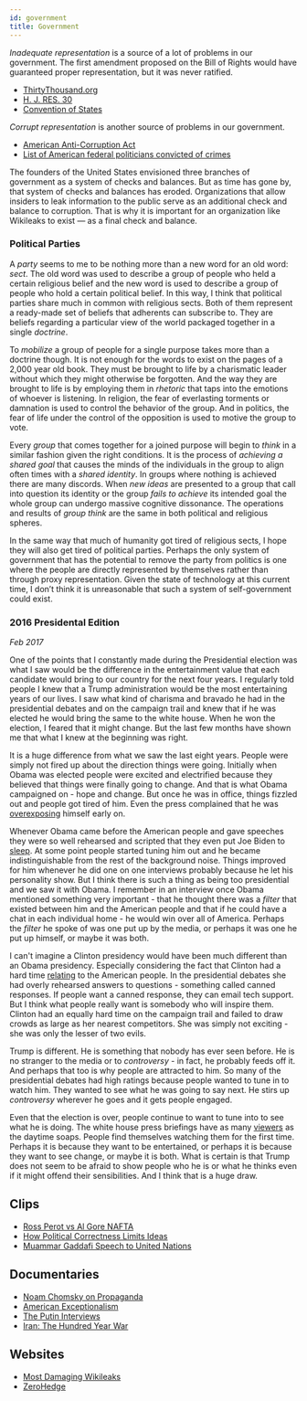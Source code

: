 ```yaml
---
id: government
title: Government
---
```

<link href="index.css" rel="stylesheet"></link>

*Inadequate representation* is a source of a lot of problems in our government. The first amendment proposed on the Bill of Rights would have guaranteed proper representation, but it was never ratified.

-   [ThirtyThousand.org](http://www.thirty-thousand.org/)
-   [H. J. RES. 30](https://www.congress.gov/bill/115th-congress/house-joint-resolution/30)
-   [Convention of States](https://conventionofstates.com/cos-simulation)

*Corrupt representation* is another source of problems in our government.

-   [American Anti-Corruption Act](http://anticorruptionact.org/)
-   [List of American federal politicians convicted of crimes](http://en.wikipedia.org/wiki/List_of_American_federal_politicans_convicted_of_crimes)

The founders of the United States envisioned three branches of government as a system of checks and balances. But as time has gone by, that system of checks and balances has eroded. Organizations that allow insiders to leak information to the public serve as an additional check and balance to corruption. That is why it is important for an organization like Wikileaks to exist — as a final check and balance.

### Political Parties

A _party_ seems to me to be nothing more than a new word for an old word: _sect_. The old word was used to describe a group of people who held a certain religious belief and the new word is used to describe a group of people who hold a certain political belief. In this way, I think that political parties share much in common with religious sects. Both of them represent a ready-made set of beliefs that adherents can subscribe to. They are beliefs regarding a particular view of the world packaged together in a single _doctrine_.

To _mobilize_ a group of people for a single purpose takes more than a doctrine though. It is not enough for the words to exist on the pages of a 2,000 year old book. They must be brought to life by a charismatic leader without which they might otherwise be forgotten. And the way they are brought to life is by employing them in _rhetoric_ that taps into the emotions of whoever is listening. In religion, the fear of everlasting torments or damnation is used to control the behavior of the group. And in politics, the fear of life under the control of the opposition is used to motive the group to vote.

Every _group_ that comes together for a joined purpose will begin to _think_ in a similar fashion given the right conditions. It is the process of _achieving a shared goal_ that causes the minds of the individuals in the group to align often times with a _shared identity_. In groups where nothing is achieved there are many discords. When _new ideas_ are presented to a group that call into question its identity or the group _fails to achieve_ its intended goal the whole group can undergo massive cognitive dissonance. The operations and results of _group think_ are the same in both political and religious spheres.

In the same way that much of humanity got tired of religious sects, I hope they will also get tired of political parties. Perhaps the only system of government that has the potential to remove the party from politics is one where the people are directly represented by themselves rather than through proxy representation. Given the state of technology at this current time, I don’t think it is unreasonable that such a system of self-government could exist.

### 2016 Presidental Edition
_Feb 2017_

One of the points that I constantly made during the Presidential election was what I saw would be the difference in the entertainment value that each candidate would bring to our country for the next four years. I regularly told people I knew that a Trump administration would be the most entertaining years of our lives. I saw what kind of charisma and bravado he had in the presidential debates and on the campaign trail and knew that if he was elected he would bring the same to the white house. When he won the election, I feared that it might change. But the last few months have shown me that what I knew at the beginning was right.

It is a huge difference from what we saw the last eight years. People were simply not fired up about the direction things were going. Initially when Obama was elected people were excited and electrified because they believed that things were finally going to change. And that is what Obama campaigned on - hope and change. But once he was in office, things fizzled out and people got tired of him. Even the press complained that he was [overexposing](http://archive.is/L1zT7) himself early on.

Whenever Obama came before the American people and gave speeches they were so well rehearsed and scripted that they even put Joe Biden to [sleep](https://www.youtube.com/watch?v=bhMZBsOSXjw). At some point people started tuning him out and he became indistinguishable from the rest of the background noise. Things improved for him whenever he did one on one interviews probably because he let his personality show. But I think there is such a thing as being too presidential and we saw it with Obama. I remember in an interview once Obama mentioned something very important - that he thought there was a _filter_ that existed between him and the American people and that if he could have a chat in each individual home - he would win over all of America. Perhaps the _filter_ he spoke of was one put up by the media, or perhaps it was one he put up himself, or maybe it was both.

I can't imagine a Clinton presidency would have been much different than an Obama presidency. Especially considering the fact that Clinton had a hard time [relating](http://archive.is/31q9j) to the American people. In the presidential debates she had overly rehearsed answers to questions - something called canned responses. If people want a canned response, they can email tech support. But I think what people really want is somebody who will inspire them. Clinton had an equally hard time on the campaign trail and failed to draw crowds as large as her nearest competitors. She was simply not exciting - she was only the lesser of two evils.

Trump is different. He is something that nobody has ever seen before. He is no stranger to the media or to _controversy_ - in fact, he probably feeds off it. And perhaps that too is why people are attracted to him. So many of the presidential debates had high ratings because people wanted to tune in to watch him. They wanted to see what he was going to say next. He stirs up _controversy_ wherever he goes and it gets people engaged.

Even that the election is over, people continue to want to tune into to see what he is doing. The white house press briefings have as many [viewers](http://thehill.com/homenews/media/319013-spicers-briefings-on-cable-now-beat-ratings-for-abc-cbs-soaps) as the daytime soaps. People find themselves watching them for the first time. Perhaps it is because they want to be entertained, or perhaps it is because they want to see change, or maybe it is both. What is certain is that Trump does not seem to be afraid to show people who he is or what he thinks even if it might offend their sensibilities. And I think that is a huge draw.

Clips
-----

-   [Ross Perot vs Al Gore NAFTA](https://www.youtube.com/watch?v=5XEziSYRqhU)
-   [How Political Correctness Limits Ideas](https://www.youtube.com/watch?v=G5-oG0L6ZnU)
-   [Muammar Gaddafi Speech to United Nations](https://www.youtube.com/watch?v=BKMyY2V0J0Y)

Documentaries
-------------

-   [Noam Chomsky on Propaganda](http://www.youtube.com/watch?v=GjENnyQupow)
-   [American Exceptionalism](http://www.youtube.com/watch?v=h91JphAYt4M)
-   [The Putin Interviews](http://www.sho.com/the-putin-interviews)
-   [Iran: The Hundred Year War](https://www.amazon.com/gp/video/detail/B01LVVB9DZ/ref=dv_web_wtls_list_pr_2)

Websites
--------

-   [Most Damaging Wikileaks](http://www.mostdamagingwikileaks.com/)
-   [ZeroHedge](https://www.zerohedge.com/)
